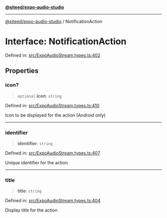 [**@siteed/expo-audio-studio**](../README.md)

***

[@siteed/expo-audio-studio](../README.md) / NotificationAction

# Interface: NotificationAction

Defined in: [src/ExpoAudioStream.types.ts:402](https://github.com/deeeed/expo-audio-stream/blob/bb59302490ef4669af79e1b7d51bc0dcaf10e087/packages/expo-audio-studio/src/ExpoAudioStream.types.ts#L402)

## Properties

### icon?

> `optional` **icon**: `string`

Defined in: [src/ExpoAudioStream.types.ts:410](https://github.com/deeeed/expo-audio-stream/blob/bb59302490ef4669af79e1b7d51bc0dcaf10e087/packages/expo-audio-studio/src/ExpoAudioStream.types.ts#L410)

Icon to be displayed for the action (Android only)

***

### identifier

> **identifier**: `string`

Defined in: [src/ExpoAudioStream.types.ts:407](https://github.com/deeeed/expo-audio-stream/blob/bb59302490ef4669af79e1b7d51bc0dcaf10e087/packages/expo-audio-studio/src/ExpoAudioStream.types.ts#L407)

Unique identifier for the action

***

### title

> **title**: `string`

Defined in: [src/ExpoAudioStream.types.ts:404](https://github.com/deeeed/expo-audio-stream/blob/bb59302490ef4669af79e1b7d51bc0dcaf10e087/packages/expo-audio-studio/src/ExpoAudioStream.types.ts#L404)

Display title for the action
